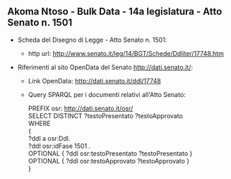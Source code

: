 ## Akoma Ntoso - Bulk Data - 14a legislatura - Atto Senato n. 1501 ##

* Scheda del Disegno di Legge - Atto Senato n. 1501:
	* http url: http://www.senato.it/leg/14/BGT/Schede/Ddliter/17748.htm

* Riferimenti al sito OpenData del Senato http://dati.senato.it/:
	* Link OpenData: http://dati.senato.it/ddl/17748
	* Query SPARQL per i documenti relativi all'Atto Senato:

        PREFIX osr: <http://dati.senato.it/osr/>  
		SELECT DISTINCT ?testoPresentato ?testoApprovato  
		WHERE  
		{  
		    ?ddl a osr:Ddl.  
		    ?ddl osr:idFase 1501 .  
		    OPTIONAL { ?ddl osr:testoPresentato ?testoPresentato }  
		    OPTIONAL { ?ddl osr:testoApprovato ?testoApprovato }  
		}
		